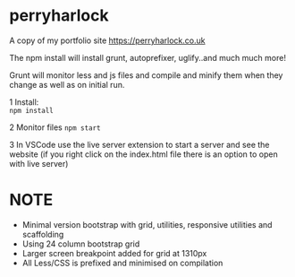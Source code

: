 perryharlock
============

A copy of my portfolio site https://perryharlock.co.uk  

The npm install will install grunt, autoprefixer, uglify..and much much more!  

Grunt will monitor less and js files and compile and minify them when they change as well as on initial run.

1 Install:  
`npm install`

2 Monitor files 
`npm start`  

3 In VSCode use the live server extension to start a server and see the website
(if you right click on the index.html file there is an option to open with live server)

NOTE
====

- Minimal version bootstrap with grid, utilities, responsive utilities and scaffolding
- Using 24 column bootstrap grid
- Larger screen breakpoint added for grid at 1310px
- All Less/CSS is prefixed and minimised on compilation